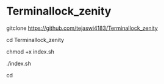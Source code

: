 # Terminallock_zenity

gitclone https://github.com/tejaswi4183/Terminallock_zenity

cd Terminallock_zenity

chmod +x index.sh
 
 
 ./index.sh
 
 cd
 

